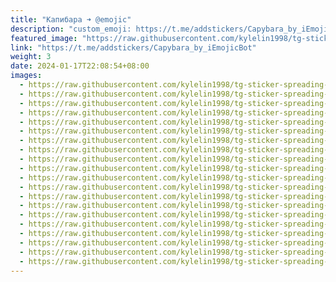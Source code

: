 ```yaml
---
title: "Капибара ➜ @emojic"
description: "custom_emoji: https://t.me/addstickers/Capybara_by_iEmojicBot"
featured_image: "https://raw.githubusercontent.com/kylelin1998/tg-sticker-spreading-worldwide-images/main/img/3a4ad6c0-6e1f-44cc-8279-c40f048c3c88.jpg"
link: "https://t.me/addstickers/Capybara_by_iEmojicBot"
weight: 3
date: 2024-01-17T22:08:54+08:00
images:
  - https://raw.githubusercontent.com/kylelin1998/tg-sticker-spreading-worldwide-images/main/img/3a4ad6c0-6e1f-44cc-8279-c40f048c3c88.jpg
  - https://raw.githubusercontent.com/kylelin1998/tg-sticker-spreading-worldwide-images/main/img/2887813a-cf78-4b11-895b-0dd3e8a1c00a.jpg
  - https://raw.githubusercontent.com/kylelin1998/tg-sticker-spreading-worldwide-images/main/img/3450e09b-92c8-430b-ba36-c73c60c95539.jpg
  - https://raw.githubusercontent.com/kylelin1998/tg-sticker-spreading-worldwide-images/main/img/8ac8050e-d795-4497-a702-9f3325245967.jpg
  - https://raw.githubusercontent.com/kylelin1998/tg-sticker-spreading-worldwide-images/main/img/8257a09a-df28-4590-b9e6-7b2ed81ef2d9.jpg
  - https://raw.githubusercontent.com/kylelin1998/tg-sticker-spreading-worldwide-images/main/img/47ee9629-da27-460d-9881-705ea070ac6a.jpg
  - https://raw.githubusercontent.com/kylelin1998/tg-sticker-spreading-worldwide-images/main/img/4e7b2690-ca23-48bd-b36a-7bff16e84473.jpg
  - https://raw.githubusercontent.com/kylelin1998/tg-sticker-spreading-worldwide-images/main/img/f3b2c6b4-90be-4f7b-94cd-6529bb0ac9f6.jpg
  - https://raw.githubusercontent.com/kylelin1998/tg-sticker-spreading-worldwide-images/main/img/3dfd2fab-76e0-4a88-bf13-10fc653f4205.jpg
  - https://raw.githubusercontent.com/kylelin1998/tg-sticker-spreading-worldwide-images/main/img/57a9e783-60f8-4a5e-a0a0-84b8b6c7e863.jpg
  - https://raw.githubusercontent.com/kylelin1998/tg-sticker-spreading-worldwide-images/main/img/62b65f50-0ca9-4009-8a81-108f8f9377a1.jpg
  - https://raw.githubusercontent.com/kylelin1998/tg-sticker-spreading-worldwide-images/main/img/e34e0847-0682-49b5-beea-3806d1d8de09.jpg
  - https://raw.githubusercontent.com/kylelin1998/tg-sticker-spreading-worldwide-images/main/img/4635e444-7731-4ff6-8499-a8f055aa577e.jpg
  - https://raw.githubusercontent.com/kylelin1998/tg-sticker-spreading-worldwide-images/main/img/2de9b299-1884-45f0-8de5-a5fc7f60fbce.jpg
  - https://raw.githubusercontent.com/kylelin1998/tg-sticker-spreading-worldwide-images/main/img/07ced053-f7f8-49c9-a0b5-64d5cdf22933.jpg
  - https://raw.githubusercontent.com/kylelin1998/tg-sticker-spreading-worldwide-images/main/img/fc6c0c9b-3d52-48a9-9e87-5dbbdc418f9d.jpg
  - https://raw.githubusercontent.com/kylelin1998/tg-sticker-spreading-worldwide-images/main/img/a82613e9-ac3c-4655-a30e-4afc5e7406c8.jpg
  - https://raw.githubusercontent.com/kylelin1998/tg-sticker-spreading-worldwide-images/main/img/c2146f99-1c06-4955-b660-b29db8678e5d.jpg
  - https://raw.githubusercontent.com/kylelin1998/tg-sticker-spreading-worldwide-images/main/img/1b15ad59-8fa8-44a0-86f8-317005c92e35.jpg
  - https://raw.githubusercontent.com/kylelin1998/tg-sticker-spreading-worldwide-images/main/img/ffb58add-1ec7-47f4-a995-59a40cdf1846.jpg
---
```

